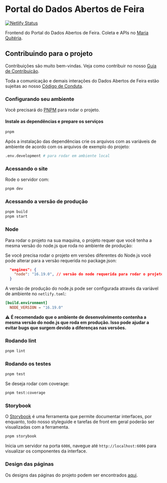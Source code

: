 # Portal do Dados Abertos de Feira

[![Netlify Status](https://api.netlify.com/api/v1/badges/7ba794b1-3a2d-49ff-bcc5-533510d7710d/deploy-status)](https://app.netlify.com/sites/dadosabertosdefeira/deploys)

Frontend do Portal do Dados Abertos de Feira.
Coleta e APIs no [Maria Quitéria](https://github.com/DadosAbertosDeFeira/maria-quiteria/).

## Contribuindo para o projeto

Contribuições são muito bem-vindas. Veja como contribuir no nosso [Guia de Contribuição](CONTRIBUTING.md).

Toda a comunicação e demais interações do Dados Abertos de Feira estão sujeitas
ao nosso [Código de Conduta](CODE_OF_CONDUCT.md).

### Configurando seu ambiente

Você precisará do [PNPM](https://pnpm.io/installation) para rodar o projeto.

#### Instale as dependências e prepare os serviços

```bash
pnpm
```

Após a instalação das dependências crie os arquivos com as variáveis de ambiente de acordo com os arquivos de exemplo do projeto:

```bash
.env.development # para rodar em ambiente local
```

### Acessando o site

Rode o servidor com:

```bash
pnpm dev
```

### Acessando a versão de produção

```bash
pnpm build
pnpm start
```

### Node

Para rodar o projeto na sua maquina, o projeto requer que você tenha a mesma versão do node.js que roda no ambiente de produção:

Se você precisa rodar o projeto em versões diferentes do Node.js você pode alterar para a versão requerida no package.json:

```json
  "engines": {
    "node": "16.19.0", // versão do node requerida para rodar o projeto.
  }
```

A versão de produção do node.js pode ser configurada através da variável de ambiente no `netlify.toml`:

```toml
[build.environment]
  NODE_VERSION = "16.19.0"
```

:warning: **É recomendado que o ambiente de desenvolvimento contenha a mesma versão do node.js que roda em produção. Isso pode ajudar a evitar bugs que surgem devido a diferenças nas versões.**

### Rodando lint

```bash
pnpm lint
```

### Rodando os testes

```bash
pnpm test
```

Se deseja rodar com coverage:

```bash
pnpm test:coverage
```

### Storybook

O [Storybook](https://storybook.js.org/) é uma ferramenta que permite documentar interfaces, por enquanto, todo nosso styleguide e tarefas de front em geral poderão ser visualizadas com a ferramenta.

```bash
pnpm storybook
```

Inicia um servidor na porta `6006`, navegue até `http://localhost:6006` para visualizar os componentes da interface.

### Design das páginas

Os designs das páginas do projeto podem ser encontrados [aqui](https://www.figma.com/file/XNfcVKFQLMcw4WzYB9srDs/DadosFeira?node-id=155%3A537).
